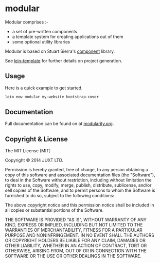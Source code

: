 # modular

Modular comprises :-

* a set of pre-written components
* a template system for creating applications out of them
* some optional utility libraries

Modular is based on Stuart Sierra's
[component](https://github.com/stuartsierra/component) library.

See [lein-template](lein-template/README.md) for further details on
project generation.

## Usage

Here is a quick example to get started.

```clojure
lein new modular my-website bootstrap-cover
```

## Documentation

Full documentation can be found on at [modularity.org](http://modularity.org).

## Copyright & License

The MIT License (MIT)

Copyright © 2014 JUXT LTD.

Permission is hereby granted, free of charge, to any person obtaining a copy of this software and associated documentation files (the "Software"), to deal in the Software without restriction, including without limitation the rights to use, copy, modify, merge, publish, distribute, sublicense, and/or sell copies of the Software, and to permit persons to whom the Software is furnished to do so, subject to the following conditions:

The above copyright notice and this permission notice shall be included in all copies or substantial portions of the Software.

THE SOFTWARE IS PROVIDED "AS IS", WITHOUT WARRANTY OF ANY KIND, EXPRESS OR IMPLIED, INCLUDING BUT NOT LIMITED TO THE WARRANTIES OF MERCHANTABILITY, FITNESS FOR A PARTICULAR PURPOSE AND NONINFRINGEMENT. IN NO EVENT SHALL THE AUTHORS OR COPYRIGHT HOLDERS BE LIABLE FOR ANY CLAIM, DAMAGES OR OTHER LIABILITY, WHETHER IN AN ACTION OF CONTRACT, TORT OR OTHERWISE, ARISING FROM, OUT OF OR IN CONNECTION WITH THE SOFTWARE OR THE USE OR OTHER DEALINGS IN THE SOFTWARE.
